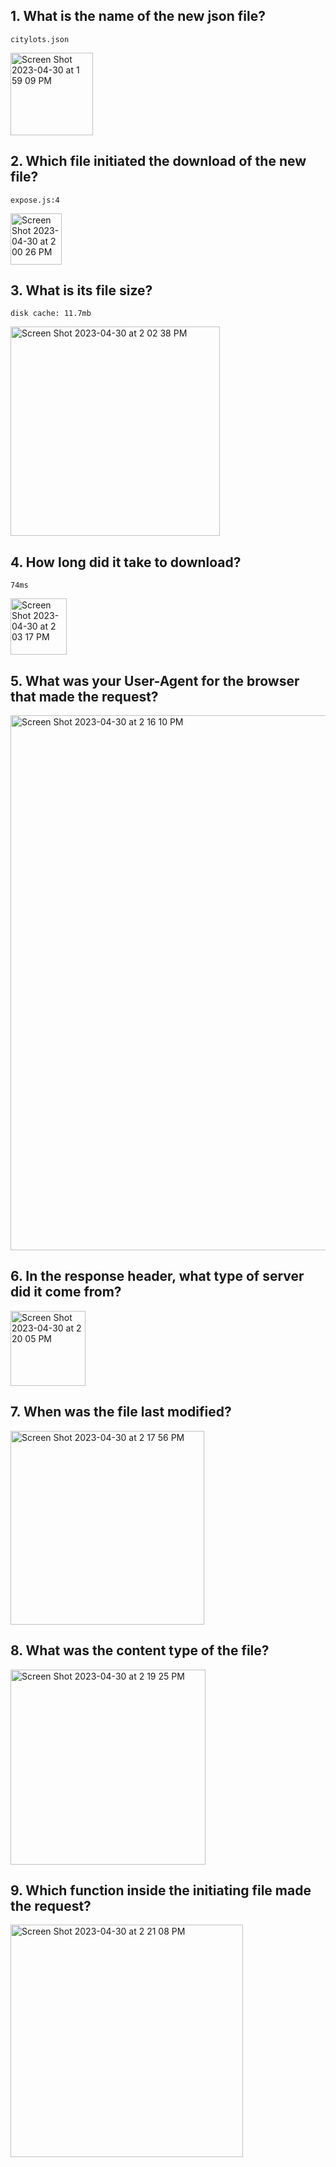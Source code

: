 ## 1. What is the name of the new json file?

`citylots.json`

<img width="132" alt="Screen Shot 2023-04-30 at 1 59 09 PM" src="https://user-images.githubusercontent.com/97696773/235375960-101beb52-2768-43ca-81a0-310dd5d668cf.png">

## 2. Which file initiated the download of the new file?

`expose.js:4`

<img width="82" alt="Screen Shot 2023-04-30 at 2 00 26 PM" src="https://user-images.githubusercontent.com/97696773/235376021-de457064-2a5b-4801-b276-e8bdbc756eca.png">

## 3. What is its file size?

`disk cache: 11.7mb`

<img width="335" alt="Screen Shot 2023-04-30 at 2 02 38 PM" src="https://user-images.githubusercontent.com/97696773/235376097-0ba742f5-46b4-409b-88fd-e1994fa6c37d.png">

## 4. How long did it take to download?

`74ms`

<img width="90" alt="Screen Shot 2023-04-30 at 2 03 17 PM" src="https://user-images.githubusercontent.com/97696773/235376111-08cb1cb0-6b45-45a8-8eb1-852f9c8c2802.png">

## 5. What was your User-Agent for the browser that made the request?

<img width="856" alt="Screen Shot 2023-04-30 at 2 16 10 PM" src="https://user-images.githubusercontent.com/97696773/235376587-f082a93d-fe71-4bc5-a032-64c7ee59775e.png">

## 6. In the response header, what type of server did it come from?

<img width="120" alt="Screen Shot 2023-04-30 at 2 20 05 PM" src="https://user-images.githubusercontent.com/97696773/235376737-222f0322-9995-48b3-8faf-c86dcb7b9341.png">

## 7. When was the file last modified?

<img width="310" alt="Screen Shot 2023-04-30 at 2 17 56 PM" src="https://user-images.githubusercontent.com/97696773/235376657-fdc5aea6-ab05-49ce-8f81-3e0cf9990cfd.png">

## 8. What was the content type of the file?

<img width="312" alt="Screen Shot 2023-04-30 at 2 19 25 PM" src="https://user-images.githubusercontent.com/97696773/235376704-3e8a69db-d299-4a83-b7d4-c0e7dae1664c.png">

## 9. Which function inside the initiating file made the request?

<img width="372" alt="Screen Shot 2023-04-30 at 2 21 08 PM" src="https://user-images.githubusercontent.com/97696773/235376768-dbd78762-25ff-4697-9b43-d5fa3adee35c.png">



